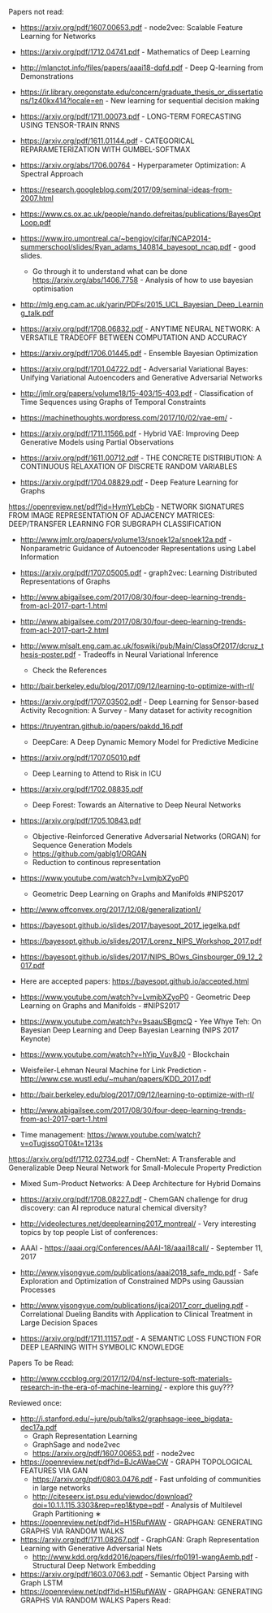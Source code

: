 

Papers not read:
- https://arxiv.org/pdf/1607.00653.pdf - node2vec: Scalable Feature Learning for Networks

- https://arxiv.org/pdf/1712.04741.pdf - Mathematics of Deep Learning

- http://mlanctot.info/files/papers/aaai18-dqfd.pdf - Deep Q-learning from Demonstrations
- https://ir.library.oregonstate.edu/concern/graduate_thesis_or_dissertations/1z40kx414?locale=en - New learning for sequential decision making

- https://arxiv.org/pdf/1711.00073.pdf - LONG-TERM FORECASTING USING TENSOR-TRAIN RNNS

- https://arxiv.org/pdf/1611.01144.pdf - CATEGORICAL REPARAMETERIZATION WITH GUMBEL-SOFTMAX

- https://arxiv.org/abs/1706.00764 - Hyperparameter Optimization: A Spectral Approach

- https://research.googleblog.com/2017/09/seminal-ideas-from-2007.html
- https://www.cs.ox.ac.uk/people/nando.defreitas/publications/BayesOptLoop.pdf

- https://www.iro.umontreal.ca/~bengioy/cifar/NCAP2014-summerschool/slides/Ryan_adams_140814_bayesopt_ncap.pdf - good slides.
	- Go through it to understand what can be done
https://arxiv.org/abs/1406.7758 - Analysis of how to use bayesian optimisation

- http://mlg.eng.cam.ac.uk/yarin/PDFs/2015_UCL_Bayesian_Deep_Learning_talk.pdf

- https://arxiv.org/pdf/1708.06832.pdf - ANYTIME NEURAL NETWORK: A VERSATILE TRADEOFF BETWEEN COMPUTATION AND ACCURACY

- https://arxiv.org/pdf/1706.01445.pdf - Ensemble Bayesian Optimization

- https://arxiv.org/pdf/1701.04722.pdf - Adversarial Variational Bayes: Unifying Variational Autoencoders and Generative Adversarial Networks

- http://jmlr.org/papers/volume18/15-403/15-403.pdf - Classification of Time Sequences using Graphs of Temporal Constraints

- https://machinethoughts.wordpress.com/2017/10/02/vae-em/ - 

- https://arxiv.org/pdf/1711.11566.pdf - Hybrid VAE: Improving Deep Generative Models using Partial Observations

- https://arxiv.org/pdf/1611.00712.pdf - THE CONCRETE DISTRIBUTION: A CONTINUOUS RELAXATION OF DISCRETE RANDOM VARIABLES

- https://arxiv.org/pdf/1704.08829.pdf - Deep Feature Learning for Graphs

https://openreview.net/pdf?id=HymYLebCb - NETWORK SIGNATURES FROM IMAGE REPRESENTATION OF ADJACENCY MATRICES: DEEP/TRANSFER LEARNING FOR SUBGRAPH CLASSIFICATION

- http://www.jmlr.org/papers/volume13/snoek12a/snoek12a.pdf - Nonparametric Guidance of Autoencoder Representations using Label Information

- https://arxiv.org/pdf/1707.05005.pdf - graph2vec: Learning Distributed Representations of Graphs

- http://www.abigailsee.com/2017/08/30/four-deep-learning-trends-from-acl-2017-part-1.html
- http://www.abigailsee.com/2017/08/30/four-deep-learning-trends-from-acl-2017-part-2.html

- http://www.mlsalt.eng.cam.ac.uk/foswiki/pub/Main/ClassOf2017/dcruz_thesis-poster.pdf - Tradeoffs in Neural Variational Inference
	- Check the References

 - http://bair.berkeley.edu/blog/2017/09/12/learning-to-optimize-with-rl/

 - https://arxiv.org/pdf/1707.03502.pdf - Deep Learning for Sensor-based Activity Recognition: A Survey - Many dataset for activity recognition

 - https://truyentran.github.io/papers/pakdd_16.pdf
 	- DeepCare: A Deep Dynamic Memory Model for Predictive Medicine
 - https://arxiv.org/pdf/1707.05010.pdf
 	- Deep Learning to Attend to Risk in ICU

 - https://arxiv.org/pdf/1702.08835.pdf
 	- Deep Forest: Towards an Alternative to Deep Neural Networks

- https://arxiv.org/pdf/1705.10843.pdf
	- Objective-Reinforced Generative Adversarial Networks (ORGAN) for Sequence Generation Models
	- https://github.com/gablg1/ORGAN
	- Reduction to continous representation


- https://www.youtube.com/watch?v=LvmjbXZyoP0
	- Geometric Deep Learning on Graphs and Manifolds #NIPS2017

- http://www.offconvex.org/2017/12/08/generalization1/

- https://bayesopt.github.io/slides/2017/bayesopt_2017_jegelka.pdf
- https://bayesopt.github.io/slides/2017/Lorenz_NIPS_Workshop_2017.pdf
- https://bayesopt.github.io/slides/2017/NIPS_BOws_Ginsbourger_09_12_2017.pdf
- Here are accepted papers: https://bayesopt.github.io/accepted.html

- https://www.youtube.com/watch?v=LvmjbXZyoP0 - Geometric Deep Learning on Graphs and Manifolds - #NIPS2017

- https://www.youtube.com/watch?v=9saauSBgmcQ - Yee Whye Teh: On Bayesian Deep Learning and Deep Bayesian Learning (NIPS 2017 Keynote)

- https://www.youtube.com/watch?v=hYip_Vuv8J0 - Blockchain

 - Weisfeiler-Lehman Neural Machine for Link Prediction - http://www.cse.wustl.edu/~muhan/papers/KDD_2017.pdf

 - http://bair.berkeley.edu/blog/2017/09/12/learning-to-optimize-with-rl/ 

 - http://www.abigailsee.com/2017/08/30/four-deep-learning-trends-from-acl-2017-part-1.html


- Time management: https://www.youtube.com/watch?v=oTugjssqOT0&t=1213s

https://arxiv.org/pdf/1712.02734.pdf - ChemNet: A Transferable and Generalizable Deep Neural Network for Small-Molecule Property Prediction

- Mixed Sum-Product Networks: A Deep Architecture for Hybrid Domains

- https://arxiv.org/pdf/1708.08227.pdf - ChemGAN challenge for drug discovery: can AI reproduce natural chemical diversity?

- http://videolectures.net/deeplearning2017_montreal/ - Very interesting topics by top people
List of conferences:
- AAAI - https://aaai.org/Conferences/AAAI-18/aaai18call/ - September 11, 2017
- http://www.yisongyue.com/publications/aaai2018_safe_mdp.pdf - Safe Exploration and Optimization of Constrained MDPs using Gaussian Processes
- http://www.yisongyue.com/publications/ijcai2017_corr_dueling.pdf - Correlational Dueling Bandits with Application to Clinical Treatment in Large Decision Spaces
- https://arxiv.org/pdf/1711.11157.pdf - A SEMANTIC LOSS FUNCTION FOR DEEP LEARNING WITH SYMBOLIC KNOWLEDGE

Papers To be Read:
- http://www.cccblog.org/2017/12/04/nsf-lecture-soft-materials-research-in-the-era-of-machine-learning/ - explore this guy???

Reviewed once:
- http://i.stanford.edu/~jure/pub/talks2/graphsage-ieee_bigdata-dec17a.pdf
	- Graph Representation Learning
	- GraphSage and node2vec
	- https://arxiv.org/pdf/1607.00653.pdf - node2vec
- https://openreview.net/pdf?id=BJcAWaeCW - GRAPH TOPOLOGICAL FEATURES VIA GAN
	- https://arxiv.org/pdf/0803.0476.pdf - Fast unfolding of communities in large networks
	- http://citeseerx.ist.psu.edu/viewdoc/download?doi=10.1.1.115.3303&rep=rep1&type=pdf - Analysis of Multilevel Graph Partitioning ∗
- https://openreview.net/pdf?id=H15RufWAW - GRAPHGAN: GENERATING GRAPHS VIA RANDOM WALKS
- https://arxiv.org/pdf/1711.08267.pdf - GraphGAN: Graph Representation Learning with Generative Adversarial Nets
	- http://www.kdd.org/kdd2016/papers/files/rfp0191-wangAemb.pdf - Structural Deep Network Embedding
- https://arxiv.org/pdf/1603.07063.pdf - Semantic Object Parsing with Graph LSTM
- https://openreview.net/pdf?id=H15RufWAW - GRAPHGAN: GENERATING GRAPHS VIA RANDOM WALKS
Papers Read:


